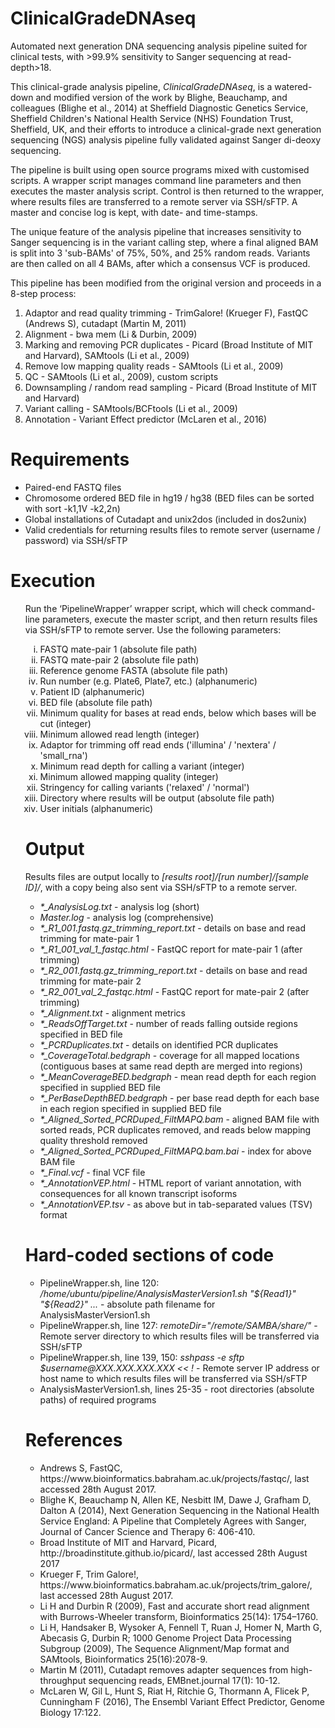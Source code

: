 # ClinicalGradeDNAseq
Automated next generation DNA sequencing analysis pipeline suited for clinical tests, with >99.9% sensitivity to Sanger sequencing at read-depth>18.

This clinical-grade analysis pipeline, <i>ClinicalGradeDNAseq</i>, is a watered-down and modified version of the work by Blighe, Beauchamp, and colleagues (Blighe et al., 2014) at Sheffield Diagnostic Genetics Service, Sheffield Children's National Health Service (NHS) Foundation Trust, Sheffield, UK, and their efforts to introduce a clinical-grade next generation sequencing (NGS) analysis pipeline fully validated against Sanger di-deoxy sequencing.

The pipeline is built using open source programs mixed with customised scripts. A wrapper script manages command line parameters and then executes the master analysis script. Control is then returned to the wrapper, where results files are transferred to a remote server via SSH/sFTP. A master and concise log is kept, with date- and time-stamps.

The unique feature of the analysis pipeline that increases sensitivity to Sanger sequencing is in the variant calling step, where a final aligned BAM is split into 3 'sub-BAMs' of 75%, 50%, and 25% random reads. Variants are then called on all 4 BAMs, after which a consensus VCF is produced.

This pipeline has been modified from the original version and proceeds in a 8-step process:
<ol type="1">
  <li>Adaptor and read quality trimming - TrimGalore! (Krueger F), FastQC (Andrews S), cutadapt (Martin M, 2011)</li>
<li>Alignment - bwa mem (Li & Durbin, 2009)</li>
<li>Marking and removing PCR duplicates - Picard (Broad Institute of MIT and Harvard), SAMtools (Li et al., 2009)</li>
<li>Remove low mapping quality reads - SAMtools (Li et al., 2009)</li>
<li>QC - SAMtools (Li et al., 2009), custom scripts</li>
<li>Downsampling / random read sampling - Picard (Broad Institute of MIT and Harvard)</li>
<li>Variant calling - SAMtools/BCFtools (Li et al., 2009)</li>
<li>Annotation - Variant Effect predictor (McLaren et al., 2016)</li>
</ol>
      
<h1>Requirements</h1>
<ul>
  <li>Paired-end FASTQ files</li>
<li>Chromosome ordered BED file in hg19 / hg38 (BED files can be sorted with sort -k1,1V -k2,2n)</li>
  <li>Global installations of Cutadapt and unix2dos (included in dos2unix)</li>
  <li>Valid credentials for returning results files to remote server (username / password) via SSH/sFTP</li>
</ul>

<h1>Execution</h1>
<ol type="1">
Run the ‘PipelineWrapper’ wrapper script, which will check command-line parameters, execute the master script, and then return results files via SSH/sFTP to remote server. Use the following parameters:
<ol type="i"">
<li>FASTQ mate-pair 1 (absolute file path)</li>
<li>FASTQ mate-pair 2 (absolute file path)</li>
<li>Reference genome FASTA (absolute file path)</li>
<li>Run number (e.g. Plate6, Plate7, etc.) (alphanumeric)</li>
<li>Patient ID (alphanumeric)</li>
<li>BED file (absolute file path)</li>
<li>Minimum quality for bases at read ends, below which bases will be cut (integer)</li>
<li>Minimum allowed read length (integer)</li>
<li>Adaptor for trimming off read ends ('illumina' / 'nextera' / 'small_rna')</li>
<li>Minimum read depth for calling a variant (integer)</li>
<li>Minimum allowed mapping quality (integer)</li>
<li>Stringency for calling variants ('relaxed' / 'normal')</li>
<li>Directory where results will be output (absolute file path)</li>
<li>User initials (alphanumeric)</li>
</ol>

<h1>Output</h1>
Results files are output locally to <i>[results root]/[run number]/[sample ID]/</i>, with a copy being also sent via SSH/sFTP to a remote server.
<ul>
  <li><i>*_AnalysisLog.txt</i> - analysis log (short)</li>
<li><i>Master.log</i> - analysis log (comprehensive)</li>
<li><i>*_R1_001.fastq.gz_trimming_report.txt</i> - details on base and read trimming for mate-pair 1</li>
<li><i>*_R1_001_val_1_fastqc.html</i> - FastQC report for mate-pair 1 (after trimming)</li>
<li><i>*_R2_001.fastq.gz_trimming_report.txt</i> - details on base and read trimming for mate-pair 2</li>
<li><i>*_R2_001_val_2_fastqc.html</i> - FastQC report for mate-pair 2 (after trimming)</li>
<li><i>*_Alignment.txt</i> - alignment metrics</li>
<li><i>*_ReadsOffTarget.txt</i> - number of reads falling outside regions specified in BED file</li>
<li><i>*_PCRDuplicates.txt</i> - details on identified PCR duplicates</li>
<li><i>*_CoverageTotal.bedgraph</i> - coverage for all mapped locations (contiguous bases at same read depth are merged into regions)</li>
<li><i>*_MeanCoverageBED.bedgraph</i> - mean read depth for each region specified in supplied BED file</li>
<li><i>*_PerBaseDepthBED.bedgraph</i> - per base read depth for each base in each region specified in supplied BED file</li>
<li><i>*_Aligned_Sorted_PCRDuped_FiltMAPQ.bam</i> - aligned BAM file with sorted reads, PCR duplicates removed, and reads below mapping quality threshold removed</li>
<li><i>*_Aligned_Sorted_PCRDuped_FiltMAPQ.bam.bai</i> - index for above BAM file</li>
<li><i>*_Final.vcf</i> - final VCF file</li>
<li><i>*_AnnotationVEP.html</i> - HTML report of variant annotation, with consequences for all known transcript isoforms</li>
<li><i>*_AnnotationVEP.tsv</i> - as above but in tab-separated values (TSV) format</li>
</ul>

<h1>Hard-coded sections of code</h1>
<ul>
  <li>PipelineWrapper.sh, line 120: <i>/home/ubuntu/pipeline/AnalysisMasterVersion1.sh "${Read1}" "${Read2}" ...</i> - absolute path filename for AnalysisMasterVersion1.sh</li>
  <li>PipelineWrapper.sh, line 127: <i>remoteDir="/remote/SAMBA/share/"</i> - Remote server directory to which results files will be transferred via SSH/sFTP</li>
  <li>PipelineWrapper.sh, line 139, 150: <i>sshpass -e sftp $username@XXX.XXX.XXX.XXX << !</i> - Remote server IP address or host name to which results files will be transferred via SSH/sFTP</li>
    <li>AnalysisMasterVersion1.sh, lines 25-35 - root directories (absolute paths) of required programs</li>
</ul>


<h1>References</h1>
<ul>
  <li>Andrews S, FastQC, https://www.bioinformatics.babraham.ac.uk/projects/fastqc/, last accessed 28th August 2017.</li>
<li>Blighe K, Beauchamp N, Allen KE, Nesbitt IM, Dawe J, Grafham D, Dalton A (2014), Next Generation Sequencing in the National Health Service England: A Pipeline that Completely Agrees with Sanger, Journal of Cancer Science and Therapy 6: 406-410.</li>
<li>Broad Institute of MIT and Harvard, Picard, http://broadinstitute.github.io/picard/, last accessed 28th August 2017</li>
<li>Krueger F, Trim Galore!, https://www.bioinformatics.babraham.ac.uk/projects/trim_galore/, last accessed 28th August 2017.</li>
<li>Li  H and Durbin R (2009), Fast and accurate short read alignment with Burrows-Wheeler transform, Bioinformatics 25(14): 1754–1760.</li>
<li>Li H, Handsaker B, Wysoker A, Fennell T, Ruan J, Homer N, Marth G, Abecasis G, Durbin R; 1000 Genome Project Data Processing Subgroup (2009), The Sequence Alignment/Map format and SAMtools, Bioinformatics 25(16):2078-9.</li>
<li>Martin M (2011), Cutadapt removes adapter sequences from high-throughput sequencing reads, EMBnet.journal 17(1): 10-12.</li>
<li>McLaren W, Gil L, Hunt S, Riat H, Ritchie G, Thormann A, Flicek P, Cunningham F (2016), The Ensembl Variant Effect Predictor, Genome Biology 17:122.</li>
</ul>
